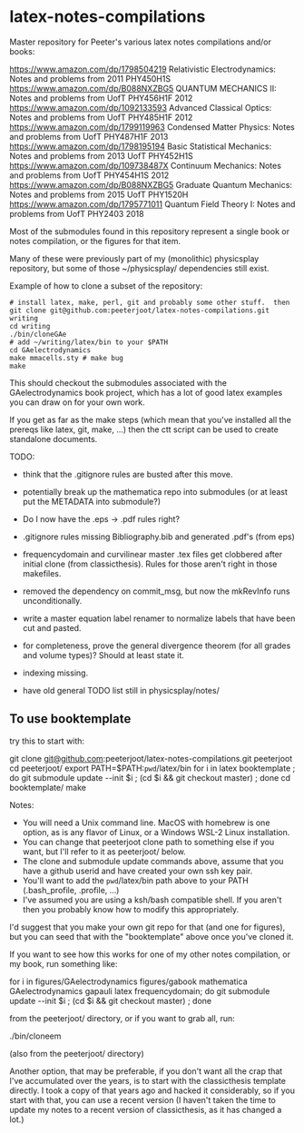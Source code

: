 # latex-notes-compilations
Master repository for Peeter's various latex notes compilations and/or books:

https://www.amazon.com/dp/1798504219 Relativistic Electrodynamics: Notes and problems from 2011 PHY450H1S
https://www.amazon.com/dp/B088NXZBG5 QUANTUM MECHANICS II: Notes and problems from UofT PHY456H1F 2012
https://www.amazon.com/dp/1092133593 Advanced Classical Optics: Notes and problems from UofT PHY485H1F 2012
https://www.amazon.com/dp/1799119963 Condensed Matter Physics: Notes and problems from UofT PHY487H1F 2013
https://www.amazon.com/dp/1798195194 Basic Statistical Mechanics: Notes and problems from 2013 UofT PHY452H1S
https://www.amazon.com/dp/109738487X Continuum Mechanics: Notes and problems from UofT PHY454H1S 2012
https://www.amazon.com/dp/B088NXZBG5 Graduate Quantum Mechanics: Notes and problems from 2015 UofT PHY1520H
https://www.amazon.com/dp/1795771011 Quantum Field Theory I: Notes and problems from UofT PHY2403 2018

Most of the submodules found in this repository represent a single book or notes compilation, or the figures for that item.

Many of these were previously part of my (monolithic) physicsplay repository, but some of those ~/physicsplay/ dependencies
still exist.

Example of how to clone a subset of the repository:

    # install latex, make, perl, git and probably some other stuff.  then
    git clone git@github.com:peeterjoot/latex-notes-compilations.git writing
    cd writing
    ./bin/cloneGAe
    # add ~/writing/latex/bin to your $PATH
    cd GAelectrodynamics
    make mmacells.sty # make bug
    make

This should checkout the submodules associated with the GAelectrodynamics book project, which has a lot of good latex examples you can draw on for your own work.

If you get as far as the make steps (which mean that you've installed all the prereqs like latex, git, make, ...) then the ctt script can be used to create standalone documents.

TODO:

- think that the .gitignore rules are busted after this move.

- potentially break up the mathematica repo into submodules (or at least put the METADATA into submodule?)

- Do I now have the .eps -> .pdf rules right?

- .gitignore rules missing Bibliography.bib and generated .pdf's (from eps)

- frequencydomain and curvilinear master .tex files get clobbered after initial clone (from classicthesis).  Rules for those aren't right in those makefiles.

- removed the dependency on commit_msg, but now the mkRevInfo runs unconditionally.

- write a master equation label renamer to normalize labels that have been cut and pasted.

- for completeness, prove the general divergence theorem (for all grades and volume types)?  Should at least state it.

- indexing missing.

- have old general TODO list still in physicsplay/notes/

## To use booktemplate

try this to start with:

   git clone git@github.com:peeterjoot/latex-notes-compilations.git peeterjoot
   cd peeterjoot/
   export PATH=$PATH:`pwd`/latex/bin
   for i in latex booktemplate ; do git submodule update --init $i ; (cd $i && git checkout master) ; done
   cd booktemplate/
   make

Notes:
* You will need a Unix command line.  MacOS with homebrew is one option, as is any flavor of Linux, or a Windows WSL-2 Linux installation.
* You can change that peeterjoot clone path to something else if you want, but I'll refer to it as peeterjoot/ below.
* The clone and submodule update commands above, assume that you have a github userid and have created your own ssh key pair.
* You'll want to add the `pwd`/latex/bin path above to your PATH (.bash_profile, .profile, ...)
* I've assumed you are using a ksh/bash compatible shell.  If you aren't then you probably know how to modify this appropriately.

I'd suggest that you make your own git repo for that (and one for figures), but you can seed that with the "booktemplate" above once you've cloned it.

If you want to see how this works for one of my other notes compilation, or my book, run something like:

   for i in figures/GAelectrodynamics figures/gabook mathematica GAelectrodynamics gapauli latex frequencydomain; do git submodule update --init $i ; (cd $i && git checkout master) ; done

from the peeterjoot/ directory, or if you want to grab all, run:

   ./bin/cloneem

(also from the peeterjoot/ directory)

Another option, that may be preferable, if you don't want all the crap that I've accumulated over the years, is to start with the classicthesis template directly.  I took a copy of that years ago and hacked it considerably, so if you start with that, you can use a recent version (I haven't taken the time to update my notes to a recent version of classicthesis, as it has changed a lot.)
